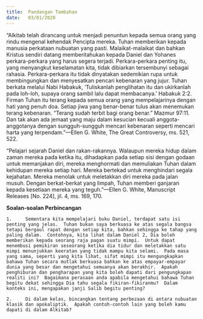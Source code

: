 ```yaml
---
title:  Pandangan Tambahan
date:   03/01/2020
---
```


“Alkitab telah dirancang untuk menjadi penuntun kepada semua orang yang rindu mengenal kehendak Pencipta mereka.  Tuhan memberikan kepada manusia perkataan nubuatan yang pasti.  Malaikat-malaikat dan bahkan Kristus sendiri datang memberitahukan kepada Daniel dan Yohanes perkara-perkara yang harus segera terjadi. Perkara-perkara penting itu, yang menyangkut keselamatan kita, tidak dibiarkan tersembunyi sebagai rahasia.  Perkara-perkara itu tidak dinyatakan sedemikian rupa untuk membingungkan dan menyesatkan pencari kebenaran yang jujur.  Tuhan berkata melalui Nabi Habakuk, ‘Tuliskanlah penglihatan itu dan ukirkanlah pada loh-loh, supaya orang sambil lalu dapat membacanya.’ Habakuk 2:2.  Firman Tuhan itu terang kepada semua orang yang mempelajarinya dengan hati yang penuh doa.  Setiap jiwa yang benar-benar tulus akan menemukan terang kebenaran.  “Terang sudah terbit bagi orang benar.” Mazmur 97:11.  Dan tak akan ada jemaat yang maju dalam kesucian kecuali anggota-anggotanya dengan sungguh-sungguh mencari kebenaran seperti mencari harta yang terpendam.”—Ellen G. White, The Great Controversy, ms. 521, 522.

“Pelajari sejarah Daniel dan rakan-rakannya.  Walaupun mereka hidup dalam zaman mereka pada ketika itu, dihadapkan pada setiap sisi dengan godaan untuk memanjakan diri, mereka menghormati dan memuliakan Tuhan dalam kehidupan mereka setiap hari.  Mereka bertekad untuk menghindari segala kejahatan.  Mereka menolak untuk meletakkan diri mereka pada jalan musuh.  Dengan berkat-berkat yang limpah, Tuhan memberi ganjaran kepada kesetiaan mereka yang teguh.”—Ellen G. White, Manuscript Releases [No. 224], jil. 4, ms. 169, 170.

**Soalan-soalan Perbincangan**

`1. 	Sementara kita mempelajari buku Daniel, terdapat satu isi penting yang jelas.  Tuhan bukan saya berkuasa ke atas segala bangsa tetapi bergaul rapat dengan setiap kita, bahkan sehingga ke tahap yang paling dalam.  Contohnya, kita lihat dalam Daniel 2, Dia boleh memberikan kepada seorang raja pagan suatu mimpi.  Untuk dapat menembusi pemikiran seseorang ketika dia tidur dan meletakkan satu mimpi menunjukkan keeratan yang tidak mampu kita selami.  Pada masa yang sama, seperti yang kita lihat, sifat mimpi itu mengungkapkan bahawa Tuhan secara mutlak berkuasa bahkan ke atas empayar-empayar dunia yang besar dan mengetahui semuanya akan berakhir.  Apakah penghiburan dan pengharapan yang kita boleh dapati dari pengungkapan realiti ini?  Bagaimana perasaan anda apabila mengetahui bahawa Tuhan begitu dekat sehingga Dia tahu segala fikiran-fikiranmu?  Dalam konteks ini, mengapakan janji Salib begitu penting?`

`2. 	Di dalam kelas, bincangkan tentang perbezaan di antara nubuatan klasik dan apokaliptik.  Apakah contoh-contoh lain yang boleh kamu dapati di dalam Alkitab?`